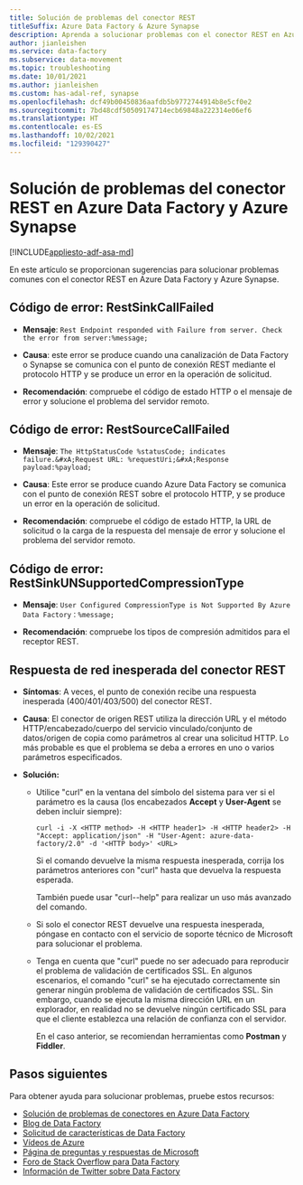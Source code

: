 ```yaml
---
title: Solución de problemas del conector REST
titleSuffix: Azure Data Factory & Azure Synapse
description: Aprenda a solucionar problemas con el conector REST en Azure Data Factory y Azure Synapse Analytics.
author: jianleishen
ms.service: data-factory
ms.subservice: data-movement
ms.topic: troubleshooting
ms.date: 10/01/2021
ms.author: jianleishen
ms.custom: has-adal-ref, synapse
ms.openlocfilehash: dcf49b00450836aafdb5b9772744914b8e5cf0e2
ms.sourcegitcommit: 7bd48cdf50509174714ecb69848a222314e06ef6
ms.translationtype: HT
ms.contentlocale: es-ES
ms.lasthandoff: 10/02/2021
ms.locfileid: "129390427"
---
```

# <a name="troubleshoot-the-rest-connector-in-azure-data-factory-and-azure-synapse"></a>Solución de problemas del conector REST en Azure Data Factory y Azure Synapse

[!INCLUDE[appliesto-adf-asa-md](includes/appliesto-adf-asa-md.md)]

En este artículo se proporcionan sugerencias para solucionar problemas comunes con el conector REST en Azure Data Factory y Azure Synapse.

## <a name="error-code-restsinkcallfailed"></a>Código de error: RestSinkCallFailed

- **Mensaje**: `Rest Endpoint responded with Failure from server. Check the error from server:%message;`

- **Causa**: este error se produce cuando una canalización de Data Factory o Synapse se comunica con el punto de conexión REST mediante el protocolo HTTP y se produce un error en la operación de solicitud.

- **Recomendación**: compruebe el código de estado HTTP o el mensaje de error y solucione el problema del servidor remoto.

## <a name="error-code-restsourcecallfailed"></a>Código de error: RestSourceCallFailed

- **Mensaje**: `The HttpStatusCode %statusCode; indicates failure.&#xA;Request URL: %requestUri;&#xA;Response payload:%payload;`

- **Causa**: Este error se produce cuando Azure Data Factory se comunica con el punto de conexión REST sobre el protocolo HTTP, y se produce un error en la operación de solicitud.

- **Recomendación**: compruebe el código de estado HTTP, la URL de solicitud o la carga de la respuesta del mensaje de error y solucione el problema del servidor remoto.

## <a name="error-code-restsinkunsupportedcompressiontype"></a>Código de error: RestSinkUNSupportedCompressionType

- **Mensaje**: `User Configured CompressionType is Not Supported By Azure Data Factory：%message;`

- **Recomendación**: compruebe los tipos de compresión admitidos para el receptor REST.

## <a name="unexpected-network-response-from-the-rest-connector"></a>Respuesta de red inesperada del conector REST

- **Síntomas**: A veces, el punto de conexión recibe una respuesta inesperada (400/401/403/500) del conector REST.

- **Causa**: El conector de origen REST utiliza la dirección URL y el método HTTP/encabezado/cuerpo del servicio vinculado/conjunto de datos/origen de copia como parámetros al crear una solicitud HTTP. Lo más probable es que el problema se deba a errores en uno o varios parámetros especificados.

- **Solución:** 
    - Utilice "curl" en la ventana del símbolo del sistema para ver si el parámetro es la causa (los encabezados **Accept** y **User-Agent** se deben incluir siempre):
    
      `curl -i -X <HTTP method> -H <HTTP header1> -H <HTTP header2> -H "Accept: application/json" -H "User-Agent: azure-data-factory/2.0" -d '<HTTP body>' <URL>`
      
      Si el comando devuelve la misma respuesta inesperada, corrija los parámetros anteriores con "curl" hasta que devuelva la respuesta esperada. 

      También puede usar "curl--help" para realizar un uso más avanzado del comando.

    - Si solo el conector REST devuelve una respuesta inesperada, póngase en contacto con el servicio de soporte técnico de Microsoft para solucionar el problema.
    
    - Tenga en cuenta que "curl" puede no ser adecuado para reproducir el problema de validación de certificados SSL. En algunos escenarios, el comando "curl" se ha ejecutado correctamente sin generar ningún problema de validación de certificados SSL. Sin embargo, cuando se ejecuta la misma dirección URL en un explorador, en realidad no se devuelve ningún certificado SSL para que el cliente establezca una relación de confianza con el servidor.

      En el caso anterior, se recomiendan herramientas como **Postman** y **Fiddler**.

## <a name="next-steps"></a>Pasos siguientes

Para obtener ayuda para solucionar problemas, pruebe estos recursos:

- [Solución de problemas de conectores en Azure Data Factory](connector-troubleshoot-guide.md)
- [Blog de Data Factory](https://azure.microsoft.com/blog/tag/azure-data-factory/)
- [Solicitud de características de Data Factory](/answers/topics/azure-data-factory.html)
- [Vídeos de Azure](https://azure.microsoft.com/resources/videos/index/?sort=newest&services=data-factory)
- [Página de preguntas y respuestas de Microsoft](/answers/topics/azure-data-factory.html)
- [Foro de Stack Overflow para Data Factory](https://stackoverflow.com/questions/tagged/azure-data-factory)
- [Información de Twitter sobre Data Factory](https://twitter.com/hashtag/DataFactory)
